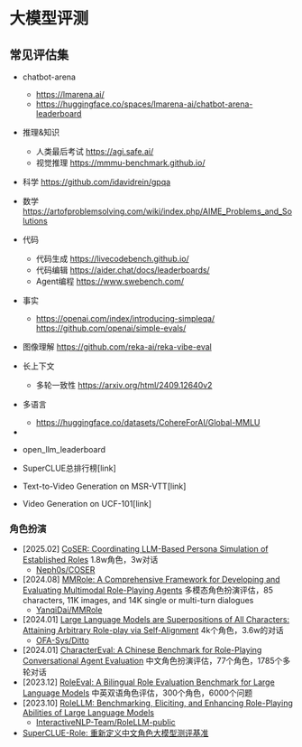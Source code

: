 # 大模型评测

## 常见评估集
- chatbot-arena
    - https://lmarena.ai/
    - https://huggingface.co/spaces/lmarena-ai/chatbot-arena-leaderboard
- 推理&知识 
  - 人类最后考试 https://agi.safe.ai/
  - 视觉推理  https://mmmu-benchmark.github.io/
- 科学 https://github.com/idavidrein/gpqa
- 数学 https://artofproblemsolving.com/wiki/index.php/AIME_Problems_and_Solutions
- 代码  
  - 代码生成 https://livecodebench.github.io/
  - 代码编辑 https://aider.chat/docs/leaderboards/
  - Agent编程 https://www.swebench.com/
- 事实
  - https://openai.com/index/introducing-simpleqa/   https://github.com/openai/simple-evals/
- 图像理解 https://github.com/reka-ai/reka-vibe-eval
- 长上下文   
  - 多轮一致性 https://arxiv.org/html/2409.12640v2
- 多语言
  - https://huggingface.co/datasets/CohereForAI/Global-MMLU
- 

- open_llm_leaderboard
- SuperCLUE总排行榜[link]
- Text-to-Video Generation on MSR-VTT[link]
- Video Generation on UCF-101[link]


### 角色扮演

- [2025.02] [CoSER: Coordinating LLM-Based Persona Simulation of Established Roles](https://arxiv.org/abs/2502.09082) 1.8w角色，3w对话
    - [Neph0s/COSER](https://github.com/Neph0s/COSER)
- [2024.08] [MMRole: A Comprehensive Framework for Developing and Evaluating Multimodal Role-Playing Agents](https://arxiv.org/abs/2408.04203) 多模态角色扮演评估，85 characters, 11K images, and 14K single or multi-turn dialogues
    - [YanqiDai/MMRole](https://github.com/YanqiDai/MMRole)
- [2024.01] [Large Language Models are Superpositions of All Characters: Attaining Arbitrary Role-play via Self-Alignment](https://arxiv.org/abs/2401.12474) 4k个角色，3.6w的对话
    - [OFA-Sys/Ditto](https://github.com/OFA-Sys/Ditto)
- [2024.01] [CharacterEval: A Chinese Benchmark for Role-Playing Conversational Agent Evaluation](https://arxiv.org/abs/2401.01275) 中文角色扮演评估，77个角色，1785个多轮对话
- [2023.12] [RoleEval: A Bilingual Role Evaluation Benchmark for Large Language Models](https://arxiv.org/abs/2312.16132) 中英双语角色评估，300个角色，6000个问题
- [2023.10] [RoleLLM: Benchmarking, Eliciting, and Enhancing Role-Playing Abilities of Large Language Models](https://arxiv.org/abs/2310.00746) 
    - [InteractiveNLP-Team/RoleLLM-public](https://github.com/InteractiveNLP-Team/RoleLLM-public)
- [SuperCLUE-Role: 重新定义中文角色大模型测评基准](https://github.com/CLUEbenchmark/SuperCLUE-Role)